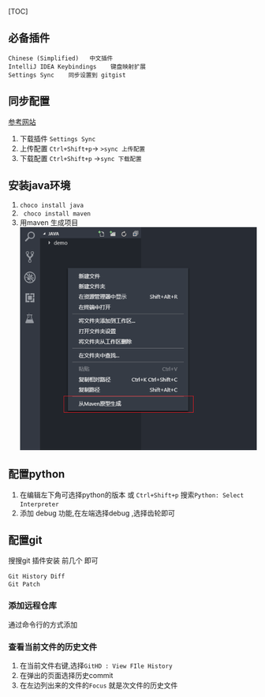 [TOC]

## 必备插件
```
Chinese (Simplified)   中文插件
IntelliJ IDEA Keybindings    键盘映射扩展
Settings Sync    同步设置到 gitgist
```
## 同步配置
[参考网站](https://tmr.js.org/p/fa3b8081/)
1. 下载插件
`Settings Sync
`
2. 上传配置
`Ctrl+Shift+p`-> `>sync 上传配置`
3. 下载配置
`Ctrl+Shift+p` ->`sync 下载配置`


## 安装java环境
1. `choco install java`
2. ` choco install maven`
3. 用maven 生成项目
![](images/Snipaste_2018-12-06_14-10-27.png)

## 配置python
1. 在编辑左下角可选择python的版本 
    或 `Ctrl+Shift+p` 搜索`Python: Select Interpreter`
2. 添加 debug 功能,在左端选择debug ,选择齿轮即可


## 配置git
搜搜git 插件安装 前几个 即可
```
Git History Diff
Git Patch
```
### 添加远程仓库
通过命令行的方式添加

### 查看当前文件的历史文件
1. 在当前文件右键,选择`GitHD : View FIle History`
2. 在弹出的页面选择历史commit 
3. 在左边列出来的文件的`Focus` 就是次文件的历史文件